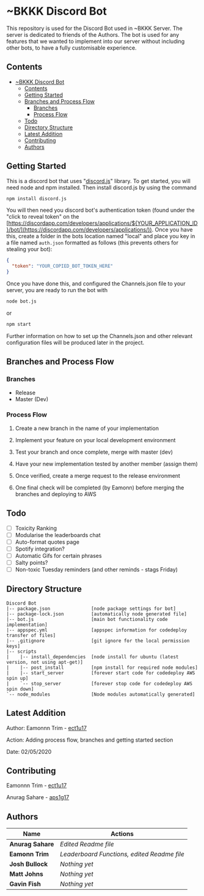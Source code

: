 # ~BKKK Discord Bot

This repository is used for the Discord Bot used in ~BKKK Server. The server is dedicated to friends of the Authors. The bot is used for any features that we wanted to implement into our server without including other bots, to have a fully customisable experience.

## Contents

- [~BKKK Discord Bot](#bkkk-discord-bot)
  - [Contents](#contents)
  - [Getting Started](#getting-started)
  - [Branches and Process Flow](#branches-and-process-flow)
    - [Branches](#branches)
    - [Process Flow](#process-flow)
  - [Todo](#todo)
  - [Directory Structure](#directory-structure)
  - [Latest Addition](#latest-addition)
  - [Contributing](#contributing)
  - [Authors](#authors)

## Getting Started

This is a discord bot that uses "[discord.js](https://discord.js.org/#/)" library. To get started, you will need node and npm installed. Then install discord.js by using the command

```bash
npm install discord.js
```

You will then need you discord bot's authentication token (found under the "click to reveal token" on the [https://discordapp.com/developers/applications/${YOUR_APPLICATION_ID}/bot/](https://discordapp.com/developers/applications/)). Once you have this, create a folder in the bots location named "local" and place you key in a file named `auth.json` formatted as follows (this prevents others for stealing your bot):

```json
{
  "token": "YOUR_COPIED_BOT_TOKEN_HERE"
}
```

Once you have done this, and configured the Channels.json file to your server, you are ready to run the bot with

```bash
node bot.js
```

or

```bash
npm start
```

Further information on how to set up the Channels.json and other relevant configuration files will be produced later in the project.

## Branches and Process Flow

### Branches

- Release
- Master (Dev)

### Process Flow

1. Create a new branch in the name of your implementation

2. Implement your feature on your local development environment

3. Test your branch and once complete, merge with master (dev)

4. Have your new implementation tested by another member (assign them)

5. Once verified, create a merge request to the release environment

6. One final check will be completed (by Eamonn) before merging the branches and deploying to AWS

## Todo

- [ ] Toxicity Ranking
- [ ] Modularise the leaderboards chat
- [ ] Auto-format quotes page
- [ ] Spotify integration?
- [ ] Automatic Gifs for certain phrases
- [ ] Salty points?
- [ ] Non-toxic Tuesday reminders (and other reminds - stags Friday)

## Directory Structure

```notepad
Discord Bot
|-- package.json               [node package settings for bot]
|-- package-lock.json          [automatically node generated file]
|-- bot.js                     [main bot functionality code implementation]
|-- appspec.yml                [appspec information for codedeploy transfer of files]
|-- .gitignore                 [git ignore for the local permission keys]
|-- scripts
|    |-- install_dependencies  [node install for ubuntu (latest version, not using apt-get)]
|    |-- post_install          [npm install for required node modules]
|    |-- start_server          [forever start code for codedeploy AWS spin up]
|    `-- stop_server           [forever stop code for codedeploy AWS spin down]
`-- node_modules               [Node modules automatically generated]
```

## Latest Addition

Author: Eamonnn Trim  - [ect1u17](mailto:ect1u17@soton.ac.uk)

Action: Adding process flow, branches and getting started section

Date: 02/05/2020

## Contributing

Eamonnn Trim  - [ect1u17](mailto:ect1u17@soton.ac.uk)

Anurag Sahare - [aps1g17](mailto:aps1g17@soton.ac.uk)

## Authors

Name | Actions
--- | ---
**Anurag Sahare** | *Edited Readme file*
**Eamonn Trim** | *Leaderboard Functions, edited Readme file*
**Josh Bullock** | *Nothing yet*
**Matt Johns** | *Nothing yet*
**Gavin Fish** | *Nothing yet*
